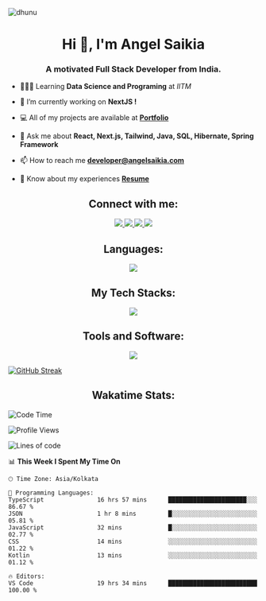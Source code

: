 <p align="left"> <img src="https://komarev.com/ghpvc/?username=dhunu&label=Profile%20views&color=0e75b6&style=flat" alt="dhunu" />

<h1 align="center">Hi 👋, I'm Angel Saikia</h1>
<h3 align="center">A motivated Full Stack Developer from India.</h3>

- 🧑🏻‍💻 Learning **Data Science and Programing** at *IITM*

- 🔭 I’m currently working on **NextJS !**

- 💻 All of my projects are available at [**Portfolio**](https://www.angelsaikia.com/)

- 💬 Ask me about **React, Next.js, Tailwind, Java, SQL, Hibernate, Spring Framework**

- 📫 How to reach me **developer@angelsaikia.com**

- 📄 Know about my experiences [**Resume**](https://drive.google.com/file/d/1Ojl6wrmw1r6b4TdnCeq0ZvttJoy2VrhG/view?usp=sharing)

<h2 align="center">Connect with me:</h2>
<p align="center">
  <a href="https://www.linkedin.com/in/angel-saikia/" target="_blank">
    <img src="https://skillicons.dev/icons?i=linkedin" />
  </a>
  <a href="https://discord.gg/4Y7tszW" target="_blank">
    <img src="https://skillicons.dev/icons?i=discord" />
  </a>
  <a href="https://www.instagram.com/saikiaangel_/" target="_blank">
    <img src="https://skillicons.dev/icons?i=instagram" />
  </a>
  <a href="https://twitter.com/AngelSaikia1" target="_blank">
    <img src="https://skillicons.dev/icons?i=twitter" />
  </a>
</p>

<h2 align="center">Languages: </h2>
<p align="center">
  <a href="https://skillicons.dev">
    <img src="https://skillicons.dev/icons?i=js,ts,java,py" />
  </a>
</p>

<h2 align="center">My Tech Stacks: </h2>
<p align="center">
  <a href="https://skillicons.dev">
    <img src="https://skillicons.dev/icons?i=react,nextjs,tailwind,vite,firebase,appwrite,hibernate,maven,mysql" />
  </a>
</p>

<h2 align="center">Tools and Software: </h2>
<p align="center">
  <a href="https://skillicons.dev">
    <img src="https://skillicons.dev/icons?i=git,github,vscode,idea,prisma,nodejs,netlify,vercel,postman,spring" />
  </a>
</p>


[![GitHub Streak](https://streak-stats.demolab.com/?user=Dhunu&theme=highcontrast&disable_animations=false&card_width=846&card_height=300)](https://git.io/streak-stats)

<h2 align="center">Wakatime Stats:</h2>




<!--START_SECTION:waka-->
![Code Time](http://img.shields.io/badge/Code%20Time-2%2C066%20hrs%2017%20mins-blue)

![Profile Views](http://img.shields.io/badge/Profile%20Views-0-blue)

![Lines of code](https://img.shields.io/badge/From%20Hello%20World%20I%27ve%20Written-3.6%20million%20lines%20of%20code-blue)

📊 **This Week I Spent My Time On** 

```text
🕑︎ Time Zone: Asia/Kolkata

💬 Programming Languages: 
TypeScript               16 hrs 57 mins      ██████████████████████░░░   86.67 % 
JSON                     1 hr 8 mins         █░░░░░░░░░░░░░░░░░░░░░░░░   05.81 % 
JavaScript               32 mins             █░░░░░░░░░░░░░░░░░░░░░░░░   02.77 % 
CSS                      14 mins             ░░░░░░░░░░░░░░░░░░░░░░░░░   01.22 % 
Kotlin                   13 mins             ░░░░░░░░░░░░░░░░░░░░░░░░░   01.12 % 

🔥 Editors: 
VS Code                  19 hrs 34 mins      █████████████████████████   100.00 % 
```


<!--END_SECTION:waka-->
